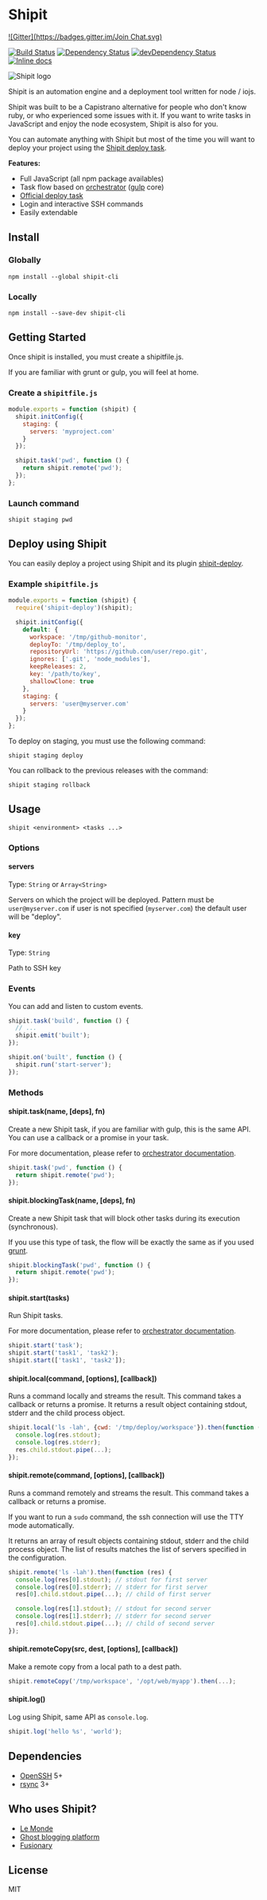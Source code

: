 # Shipit

[![Gitter](https://badges.gitter.im/Join Chat.svg)](https://gitter.im/shipitjs/shipit?utm_source=badge&utm_medium=badge&utm_campaign=pr-badge&utm_content=badge)

[![Build Status](https://travis-ci.org/shipitjs/shipit.svg?branch=master)](https://travis-ci.org/shipitjs/shipit)
[![Dependency Status](https://david-dm.org/shipitjs/shipit.svg?theme=shields.io)](https://david-dm.org/shipitjs/shipit)
[![devDependency Status](https://david-dm.org/shipitjs/shipit/dev-status.svg?theme=shields.io)](https://david-dm.org/shipitjs/shipit#info=devDependencies)
[![Inline docs](http://inch-ci.org/github/shipitjs/shipit.svg?branch=master)](http://inch-ci.org/github/shipitjs/shipit)

![Shipit logo](https://cloud.githubusercontent.com/assets/266302/3756454/81df9f46-182e-11e4-9da6-b2c7a6b84136.png)

Shipit is an automation engine and a deployment tool written for node / iojs.

Shipit was built to be a Capistrano alternative for people who don't know ruby, or who experienced some issues with it. If you want to write tasks in JavaScript and enjoy the node ecosystem, Shipit is also for you.

You can automate anything with Shipit but most of the time you will want to deploy your project using
the [Shipit deploy task](https://github.com/shipitjs/shipit-deploy-task).

**Features:**

- Full JavaScript (all npm package availables)
- Task flow based on [orchestrator](https://github.com/orchestrator/orchestrator) ([gulp](http://gulpjs.com/) core)
- [Official deploy task](https://github.com/shipitjs/shipit-deploy)
- Login and interactive SSH commands
- Easily extendable

## Install

### Globally

```
npm install --global shipit-cli
```

### Locally

```
npm install --save-dev shipit-cli
```

## Getting Started

Once shipit is installed, you must create a shipitfile.js.

If you are familiar with grunt or gulp, you will feel at home.

### Create a `shipitfile.js`

```js
module.exports = function (shipit) {
  shipit.initConfig({
    staging: {
      servers: 'myproject.com'
    }
  });

  shipit.task('pwd', function () {
    return shipit.remote('pwd');
  });
};
```

### Launch command

```
shipit staging pwd
```

## Deploy using Shipit

You can easily deploy a project using Shipit and its plugin [shipit-deploy](https://github.com/shipitjs/shipit-deploy).

### Example `shipitfile.js`

```js
module.exports = function (shipit) {
  require('shipit-deploy')(shipit);

  shipit.initConfig({
    default: {
      workspace: '/tmp/github-monitor',
      deployTo: '/tmp/deploy_to',
      repositoryUrl: 'https://github.com/user/repo.git',
      ignores: ['.git', 'node_modules'],
      keepReleases: 2,
      key: '/path/to/key',
      shallowClone: true
    },
    staging: {
      servers: 'user@myserver.com'
    }
  });
};
```

To deploy on staging, you must use the following command:

```
shipit staging deploy
```

You can rollback to the previous releases with the command:

```
shipit staging rollback
```

## Usage

```
shipit <environment> <tasks ...>
```

### Options

#### servers

Type: `String` or `Array<String>`

Servers on which the project will be deployed. Pattern must be `user@myserver.com` if user is not specified (`myserver.com`) the default user will be "deploy".

#### key

Type: `String`

Path to SSH key

### Events

You can add and listen to custom events.

```js
shipit.task('build', function () {
  // ...
  shipit.emit('built');
});

shipit.on('built', function () {
  shipit.run('start-server');
});
```

### Methods

#### shipit.task(name, [deps], fn)

Create a new Shipit task, if you are familiar with gulp, this is the same API. You can use a callback or a promise in your task.

For more documentation, please refer to [orchestrator documentation](https://github.com/orchestrator/orchestrator#orchestratoraddname-deps-function).

```js
shipit.task('pwd', function () {
  return shipit.remote('pwd');
});
```

#### shipit.blockingTask(name, [deps], fn)

Create a new Shipit task that will block other tasks during its execution (synchronous).

If you use this type of task, the flow will be exactly the same as if you used [grunt](http://gruntjs.com).

```js
shipit.blockingTask('pwd', function () {
  return shipit.remote('pwd');
});
```

#### shipit.start(tasks)

Run Shipit tasks.

For more documentation, please refer to [orchestrator documentation](https://github.com/orchestrator/orchestrator#orchestratorstarttasks-cb).

```js
shipit.start('task');
shipit.start('task1', 'task2');
shipit.start(['task1', 'task2']);
```

#### shipit.local(command, [options], [callback])

Runs a command locally and streams the result. This command takes a callback or returns a promise. It returns a result object containing stdout, stderr and the child process object.

```js
shipit.local('ls -lah', {cwd: '/tmp/deploy/workspace'}).then(function (res) {
  console.log(res.stdout);
  console.log(res.stderr);
  res.child.stdout.pipe(...);
});
```

#### shipit.remote(command, [options], [callback])

Runs a command remotely and streams the result. This command takes a callback or returns a promise.

If you want to run a `sudo` command, the ssh connection will use the TTY mode automatically.

It returns an array of result objects containing stdout, stderr and the child process object. The list of results matches the list of servers specified in the configuration.

```js
shipit.remote('ls -lah').then(function (res) {
  console.log(res[0].stdout); // stdout for first server
  console.log(res[0].stderr); // stderr for first server
  res[0].child.stdout.pipe(...); // child of first server

  console.log(res[1].stdout); // stdout for second server
  console.log(res[1].stderr); // stderr for second server
  res[0].child.stdout.pipe(...); // child of second server
});
```

#### shipit.remoteCopy(src, dest, [options], [callback])

Make a remote copy from a local path to a dest path.

```js
shipit.remoteCopy('/tmp/workspace', '/opt/web/myapp').then(...);
```

#### shipit.log()

Log using Shipit, same API as `console.log`.

```js
shipit.log('hello %s', 'world');
```

## Dependencies

- [OpenSSH](http://www.openssh.com/) 5+
- [rsync](https://rsync.samba.org/) 3+

## Who uses Shipit?

- [Le Monde](http://www.lemonde.fr)
- [Ghost blogging platform](https://ghost.org/)
- [Fusionary](http://fusionary.com)

## License

MIT
